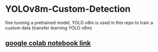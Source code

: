 # YOLOv8m-Custom-Detection
fine tunning a pretrained model, YOLO v8m is used in this repo to train a custom data (transfer learning YOLO v8m)
## [google colab notebook link](https://colab.research.google.com/drive/1nJGCEivaMo_pkcFdzQYIhmeB8ofy0nyv?usp=sharing)
